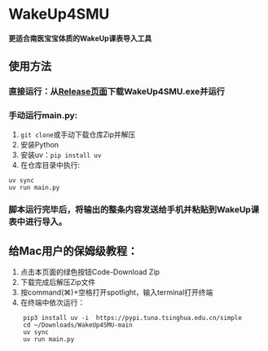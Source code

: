 # WakeUp4SMU
#### 更适合南医宝宝体质的WakeUp课表导入工具

## 使用方法
### 直接运行：从[Release页面](https://github.com/relpace/WakeUp4SMU/releases/latest)下载WakeUp4SMU.exe并运行
### 手动运行main.py:
1. `git clone`或手动下载仓库Zip并解压
2. 安装Python
3. 安装uv：`pip install uv`
4. 在仓库目录中执行:  
```
uv sync 
uv run main.py
```
### 脚本运行完毕后，将输出的**整条内容**发送给手机并粘贴到WakeUp课表中进行导入。

## 给Mac用户的保姆级教程：
1. 点击本页面的绿色按钮Code-Download Zip
2. 下载完成后解压Zip文件
3. 按command(⌘)+空格打开spotlight，输入terminal打开终端
4. 在终端中依次运行：
```angular2html
    pip3 install uv -i  https://pypi.tuna.tsinghua.edu.cn/simple
    cd ~/Downloads/WakeUp4SMU-main
    uv sync
    uv run main.py
```